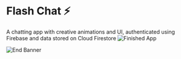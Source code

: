 


# Flash Chat ⚡️

A chatting app with creative animations and UI, authenticated using Firebase and data stored on Cloud Firestore
![Finished App](https://github.com/londonappbrewery/Images/blob/master/flash_chat_flutter_demo.gif)


![End Banner](https://github.com/londonappbrewery/Images/blob/master/readme-end-banner.png)
